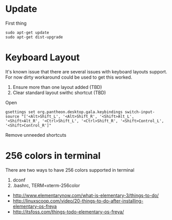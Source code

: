 
# Update
First thing 
```
sudo apt-get update
sudo apt-get dist-upgrade
```

# Keyboard Layout

It's known issue that there are several issues with keyboard layouts support. For now dirty workaround could be used to get this worked.
1. Ensure more than one layout added (TBD)
2. Clear standard layout swithc shortcut (TBD)

Open 

```
gsettings set org.pantheon.desktop.gala.keybindings switch-input-source "['<Alt>Shift_L', '<Alt>Shift_R', '<Shift>Alt_L', '<Shift>Alt_R', '<Ctrl>Shift_L', '<Ctrl>Shift_R', '<Shift>Control_L', '<Shift>Control_R']"
```

Remove unneeded shortcuts

# 256 colors in terminal
There are two ways to have 256 colors supported in terminal
1. dconf
2. .bashrc, TERM=xterm-256color

* http://www.elementarynow.com/what-is-elementary-3/things-to-do/
* http://linuxscoop.com/video/20-things-to-do-after-installing-elementary-os-freya
* http://itsfoss.com/things-todo-elementary-os-freya/
